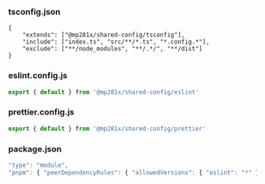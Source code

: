 ### tsconfig.json

```jsonc
{
	"extends": ["@mp281x/shared-config/tsconfig"],
	"include": ["index.ts", "src/**/*.ts", "*.config.*"],
	"exclude": ["**/node_modules", "**/.*/", "**/dist"]
}
```

### eslint.config.js

```js
export { default } from '@mp281x/shared-config/eslint'
```

### prettier.config.js

```js
export { default } from '@mp281x/shared-config/prettier'
```

### package.json

```js
"type": "module",
"pnpm": { "peerDependencyRules": { "allowedVersions": { "eslint": "*" } } }
```
